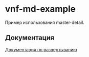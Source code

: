 # vnf-md-example

Пример использования master-detail.

## Документация

[Документация по развертыванию](./get-started.md)
